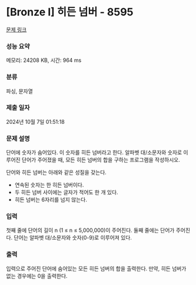 # [Bronze I] 히든 넘버 - 8595 

[문제 링크](https://www.acmicpc.net/problem/8595) 

### 성능 요약

메모리: 24208 KB, 시간: 964 ms

### 분류

파싱, 문자열

### 제출 일자

2024년 10월 7일 01:51:18

### 문제 설명

<p>단어에 숫자가 숨어있다. 이 숫자를 히든 넘버라고 한다. 알파벳 대/소문자와 숫자로 이루어진 단어가 주어졌을 때, 모든 히든 넘버의 합을 구하는 프로그램을 작성하시오.</p>

<p>단어와 히든 넘버는 아래와 같은 성질을 갖는다.</p>

<ul>
	<li>연속된 숫자는 한 히든 넘버이다.</li>
	<li>두 히든 넘버 사이에는 글자가 적어도 한 개 있다.</li>
	<li>히든 넘버는 6자리를 넘지 않는다.</li>
</ul>

### 입력 

 <p>첫째 줄에 단어의 길이 n (1 ≤ n ≤ 5,000,000)이 주어진다. 둘째 줄에는 단어가 주어진다. 단어는 알파벳 대/소문자와 숫자(0-9)로 이루어져 있다. </p>

### 출력 

 <p>입력으로 주어진 단어에 숨어있는 모든 히든 넘버의 합을 출력한다. 만약, 히든 넘버가 없는 경우에는 0을 출력한다.</p>

